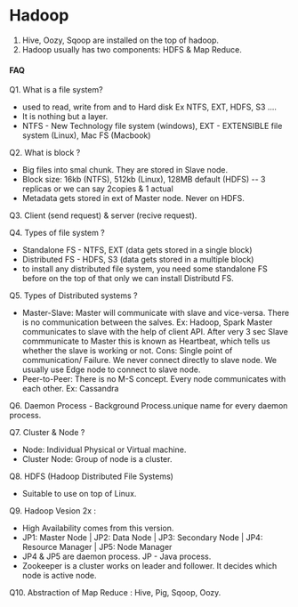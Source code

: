 # Hadoop
1. Hive, Oozy, Sqoop are installed on the top of hadoop.
2. Hadoop usually has two components: HDFS & Map Reduce.

#### FAQ

Q1. What is a file system?
- used to read, write from and to Hard disk Ex NTFS, EXT, HDFS, S3 ....
- It is nothing but a layer.
- NTFS - New Technology file system (windows), EXT - EXTENSIBLE file system (Linux), Mac FS (Macbook)

Q2. What is block ? 
- Big files into smal chunk. They are stored in Slave node.
- Block size: 16kb (NTFS), 512kb (Linux), 128MB default (HDFS) -- 3 replicas or we can say 2copies & 1 actual
- Metadata gets stored in ext of Master node. Never on HDFS.

Q3. Client (send request) & server (recive request).

Q4. Types of file system ?
- Standalone FS - NTFS, EXT (data gets stored in a single block)
- Distributed FS - HDFS, S3 (data gets stored in a multiple block)
- to install any distributed file system, you need some standalone FS before on the top of that only we can install Distributd FS.

Q5. Types of Distributed systems ? 
- Master-Slave: Master will communicate with slave and vice-versa. There is no communication between the salves. Ex: Hadoop, Spark
  Master communicates to slave with the help of client API. After very 3 sec Slave commmunicate to Master this is known as Heartbeat, which tells us whether the slave is working or not.
  Cons: Single point of communication/ Failure. We never connect directly to slave node. We usually use Edge node to connect to slave node.
- Peer-to-Peer: There is no M-S concept. Every node communicates with each other. Ex: Cassandra

Q6. Daemon Process - Background Process.unique name for every daemon process.

Q7. Cluster & Node ? 
- Node: Individual Physical or Virtual machine.
- Cluster Node:  Group of node is a cluster.

Q8. HDFS (Hadoop Distributed File Systems) 
- Suitable to use on top of Linux.

Q9. Hadoop Vesion 2x : 
- High Availability comes from this version.
- JP1:  Master Node | JP2:  Data Node | JP3:  Secondary Node | JP4:  Resource Manager | JP5:  Node Manager
- JP4 & JP5 are daemon process. JP - Java process.
- Zookeeper is a cluster works on leader and follower. It decides which node is active node.

Q10. Abstraction of Map Reduce : Hive, Pig, Sqoop, Oozy.
